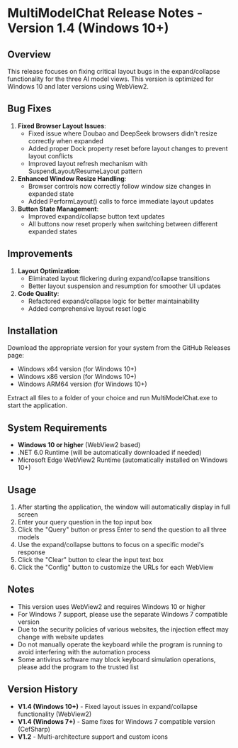 # MultiModelChat Release Notes - Version 1.4 (Windows 10+)

## Overview
This release focuses on fixing critical layout bugs in the expand/collapse functionality for the three AI model views. This version is optimized for Windows 10 and later versions using WebView2.

## Bug Fixes
1. **Fixed Browser Layout Issues**:
   - Fixed issue where Doubao and DeepSeek browsers didn't resize correctly when expanded
   - Added proper Dock property reset before layout changes to prevent layout conflicts
   - Improved layout refresh mechanism with SuspendLayout/ResumeLayout pattern
2. **Enhanced Window Resize Handling**:
   - Browser controls now correctly follow window size changes in expanded state
   - Added PerformLayout() calls to force immediate layout updates
3. **Button State Management**:
   - Improved expand/collapse button text updates
   - All buttons now reset properly when switching between different expanded states

## Improvements
1. **Layout Optimization**:
   - Eliminated layout flickering during expand/collapse transitions
   - Better layout suspension and resumption for smoother UI updates
2. **Code Quality**:
   - Refactored expand/collapse logic for better maintainability
   - Added comprehensive layout reset logic

## Installation

Download the appropriate version for your system from the GitHub Releases page:
- Windows x64 version (for Windows 10+)
- Windows x86 version (for Windows 10+)
- Windows ARM64 version (for Windows 10+)

Extract all files to a folder of your choice and run MultiModelChat.exe to start the application.

## System Requirements
- **Windows 10 or higher** (WebView2 based)
- .NET 6.0 Runtime (will be automatically downloaded if needed)
- Microsoft Edge WebView2 Runtime (automatically installed on Windows 10+)

## Usage
1. After starting the application, the window will automatically display in full screen
2. Enter your query question in the top input box
3. Click the "Query" button or press Enter to send the question to all three models
4. Use the expand/collapse buttons to focus on a specific model's response
5. Click the "Clear" button to clear the input text box
6. Click the "Config" button to customize the URLs for each WebView

## Notes
- This version uses WebView2 and requires Windows 10 or higher
- For Windows 7 support, please use the separate Windows 7 compatible version
- Due to the security policies of various websites, the injection effect may change with website updates
- Do not manually operate the keyboard while the program is running to avoid interfering with the automation process
- Some antivirus software may block keyboard simulation operations, please add the program to the trusted list

## Version History
- **V1.4 (Windows 10+)** - Fixed layout issues in expand/collapse functionality (WebView2)
- **V1.4 (Windows 7+)** - Same fixes for Windows 7 compatible version (CefSharp)
- **V1.2** - Multi-architecture support and custom icons
